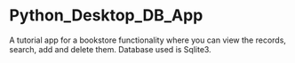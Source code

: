 # Python_Desktop_DB_App
A tutorial app for a bookstore functionality where you can view the records, search, add and delete them. Database used is Sqlite3.

